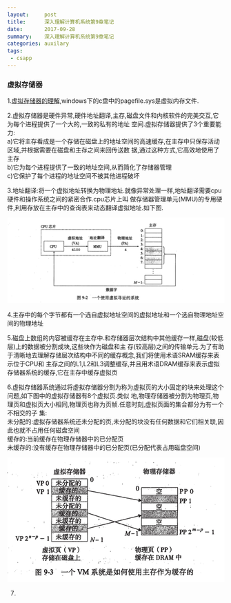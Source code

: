 ```yaml
---
layout:     post
title:      深入理解计算机系统第9章笔记
date:       2017-09-28
summary:    深入理解计算机系统第9章笔记
categories: auxilary
tags:
 - csapp
---
```


### 虚拟存储器

1.[虚拟存储器的理解][1],windows下的c盘中的pagefile.sys是虚拟内存文件.

2.虚拟存储器是硬件异常,硬件地址翻译,主存,磁盘文件和内核软件的完美交互,它为每个进程提供了一个大的,一致的私有的地址
空间.虚拟存储器提供了3个重要能力:  
a)它将主存看成是一个存储在磁盘上的地址空间的高速缓存,在主存中只保存活动区域,并根据需要在磁盘和主存之间来回传送数
据,通过这种方式,它高效地使用了主存  
b)它为每个进程提供了一致的地址空间,从而简化了存储器管理  
c)它保护了每个进程的地址空间不被其他进程破坏

3.地址翻译:将一个虚拟地址转换为物理地址.就像异常处理一样,地址翻译需要cpu硬件和操作系统之间的紧密合作.cpu芯片上叫
做存储器管理单元(MMU)的专用硬件,利用存放在主存中的查询表来动态翻译虚拟地址.如下图.

<img src="https://raw.githubusercontent.com/3xp10it/pic/master/csapp9-1.png">

4.主存中的每个字节都有一个选自虚拟地址空间的虚拟地址和一个选自物理地址空间的物理地址

5.磁盘上数组的内容被缓存在主存中.和存储器层次结构中其他缓存一样,磁盘(较低层)上的数据被分割成块,这些块作为磁盘和主
存(较高层)之间的传输单元.为了有助于清晰地去理解存储层次结构中不同的缓存概念,我们将使用术语SRAM缓存来表示位于CPU和
主存之间的L1,L2和L3调整缓存,并且用术语DRAM缓存来表示虚拟存储器系统的缓存,它在主存中缓存虚拟页

6.虚拟存储器系统通过将虚拟存储器分割为称为虚拟页的大小固定的块来处理这个问题,如下图中的虚拟存储器有8个虚拟页.类似
地,物理存储器被分割为物理页,物理页和虚拟页大小相同,物理页也称为页帧.任意时刻,虚拟页面的集合都分为有一个不相交的子
集:  
未分配的:虚拟存储器系统还未分配的页,未分配的块没有任何数据和它们相关联,因此也就不占用任何磁盘空间  
缓存的:当前缓存在物理存储器中的已分配页  
未缓存的:没有缓存在物理存储器中的已分配页(已分配代表占用磁盘空间)

<img src="https://raw.githubusercontent.com/3xp10it/pic/master/csapp9-2.png">

7.


[1]: https://www.zhihu.com/question/21088377
